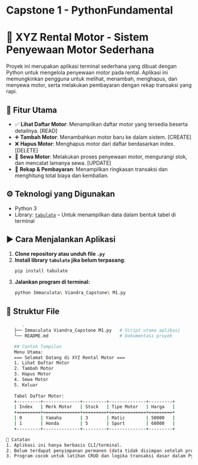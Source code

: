 # Capstone 1 - PythonFundamental
# 🛵 XYZ Rental Motor - Sistem Penyewaan Motor Sederhana

Proyek ini merupakan aplikasi terminal sederhana yang dibuat dengan Python untuk mengelola penyewaan motor pada rental. Aplikasi ini memungkinkan pengguna untuk melihat, menambah, menghapus, dan menyewa motor, serta melakukan pembayaran dengan rekap transaksi yang rapi.

## 📌 Fitur Utama

- ✅ **Lihat Daftar Motor**: Menampilkan daftar motor yang tersedia beserta detailnya. [READ]
- ➕ **Tambah Motor**: Menambahkan motor baru ke dalam sistem. [CREATE]
- ❌ **Hapus Motor**: Menghapus motor dari daftar berdasarkan index. [DELETE]
- 🛒 **Sewa Motor**: Melakukan proses penyewaan motor, mengurangi stok, dan mencatat lamanya sewa. [UPDATE]
- 🧾 **Rekap & Pembayaran**: Menampilkan ringkasan transaksi dan menghitung total biaya dan kembalian.

## ⚙️ Teknologi yang Digunakan

- Python 3
- Library: [`tabulate`](https://pypi.org/project/tabulate/) – Untuk menampilkan data dalam bentuk tabel di terminal

## ▶️ Cara Menjalankan Aplikasi

1. **Clone repository atau unduh file `.py`**
2. **Install library `tabulate` jika belum terpasang**:
   ```bash
   pip install tabulate
2. **Jalankan program di terminal:**
   ```bash
   python Immaculata\ Viandra_Capstone\ M1.py

## 📂 Struktur File
```bash
      .
   ├── Immaculata Viandra_Capstone M1.py   # Script utama aplikasi
   └── README.md                           # Dokumentasi proyek

   ## Contoh Tampilan 
   Menu Utama:
   === Selamat Datang di XYZ Rental Motor ===
   1. Lihat Daftar Motor
   2. Tambah Motor
   3. Hapus Motor
   4. Sewa Motor
   5. Keluar
   
   Tabel Daftar Motor:
   +---------+--------------+---------+--------------+---------+
   | Index   | Merk Motor   | Stock   | Tipe Motor   | Harga   |
   +=========+==============+=========+==============+=========+
   | 0       | Yamaha       | 3       | Matic        | 50000   |
   | 1       | Honda        | 5       | Sport        | 60000   |
   +---------+--------------+---------+--------------+---------+

📌 Catatan
1. Aplikasi ini hanya berbasis CLI/terminal.
2. Belum terdapat penyimpanan permanen (data tidak disimpan setelah program ditutup).
3. Program cocok untuk latihan CRUD dan logika transaksi dasar dalam Python.
